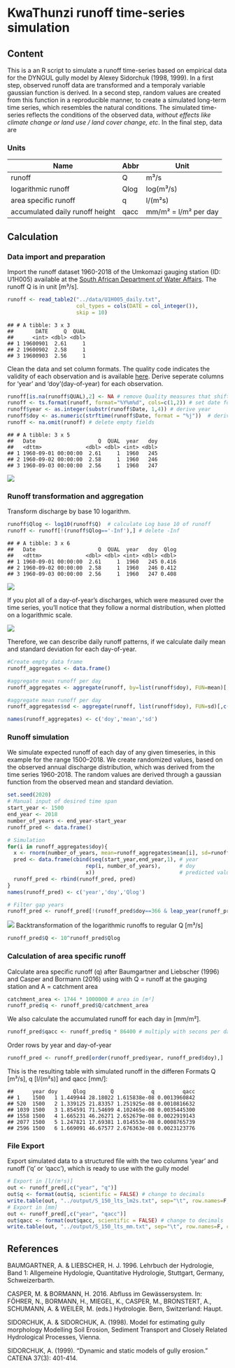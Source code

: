 # KwaThunzi runoff time-series simulation
## Content

This is a an R script to simulate a runoff time-series based on
empirical data for the DYNGUL gully model by Alexey Sidorchuk (1998,
1999). In a first step, observed runoff data are transformed and a
temporaly variable gaussian function is derived. In a second step,
random values are created from this function in a reproducible manner,
to create a simulated long-term time series, which resembles the natural
conditions. The simulated time-series reflects the conditions of the
observed data, *without effects like climate change or land use / land
cover change, etc*. In the final step, data are

### Units

| Name                            | Abbr | Unit                 |
|---------------------------------|------|----------------------|
| runoff                          | Q    | m³/s                 |
| logarithmic runoff              | Qlog | log(m³/s)            |
| area specific runoff            | q    | l/(m²s)              |
| accumulated daily runoff height | qacc | mm/m² = l/m² per day |

## Calculation

### Data import and preparation

Import the runoff dataset 1960-2018 of the Umkomazi gauging station (ID:
U1H005) available at the [South African Department of Water
Affairs](http://www.dwa.gov.za/hydrology/Verified/HyDataSets.aspx?Station=U1H005).
The runoff Q is in unit \[m³/s\].

``` r
runoff <- read_table2("../data/U1H005_daily.txt", 
                      col_types = cols(DATE = col_integer()), 
                      skip = 10)
```

    ## # A tibble: 3 x 3
    ##       DATE     Q  QUAL
    ##      <int> <dbl> <dbl>
    ## 1 19600901  2.61     1
    ## 2 19600902  2.58     1
    ## 3 19600903  2.56     1

Clean the data and set column formats. The quality code indicates the
validity of each observation and is available
[here](http://www.dwa.gov.za/hydrology/Verified/HyCodes.aspx). Derive
seperate columns for ‘year’ and ‘doy’(day-of-year) for each observation.

``` r
runoff[is.na(runoff$QUAL),2] <- NA # remove Quality measures that shifted in the Q column
runoff <- ts.format(runoff, format="%Y%m%d", cols=c(1,2)) # set date format
runoff$year <- as.integer(substr(runoff$Date, 1,4)) # derive year
runoff$doy <- as.numeric(strftime(runoff$Date, format = "%j"))  # derive day-of-year
runoff <- na.omit(runoff) # delete empty fields
```

    ## # A tibble: 3 x 5
    ##   Date                    Q  QUAL  year   doy
    ##   <dttm>              <dbl> <dbl> <int> <dbl>
    ## 1 1960-09-01 00:00:00  2.61     1  1960   245
    ## 2 1960-09-02 00:00:00  2.58     1  1960   246
    ## 3 1960-09-03 00:00:00  2.56     1  1960   247

![](runoff_endless_experiment_files/figure-markdown_github/plot%20time%20series-1.png)

### Runoff transformation and aggregation

Transform discharge by base 10 logarithm.

``` r
runoff$Qlog <- log10(runoff$Q)  # calculate Log base 10 of runoff
runoff <- runoff[!(runoff$Qlog=='-Inf'),] # delete -Inf
```

    ## # A tibble: 3 x 6
    ##   Date                    Q  QUAL  year   doy  Qlog
    ##   <dttm>              <dbl> <dbl> <int> <dbl> <dbl>
    ## 1 1960-09-01 00:00:00  2.61     1  1960   245 0.416
    ## 2 1960-09-02 00:00:00  2.58     1  1960   246 0.412
    ## 3 1960-09-03 00:00:00  2.56     1  1960   247 0.408

![](runoff_endless_experiment_files/figure-markdown_github/log%20tranformation%20plot-1.png)

If you plot all of a day-of-year’s discharges, which were measured over
the time series, you’ll notice that they follow a normal distribution,
when plotted on a logarithmic scale.

![](runoff_endless_experiment_files/figure-markdown_github/unnamed-chunk-4-1.png)

Therefore, we can describe daily runoff patterns, if we calculate daily
mean and standard deviation for each day-of-year.

``` r
#Create empty data frame
runoff_aggregates <- data.frame()

#aggregate mean runoff per day
runoff_aggregates <- aggregate(runoff, by=list(runoff$doy), FUN=mean)[,c('doy','Qlog')]

#aggregate mean runoff per day
runoff_aggregates$sd <- aggregate(runoff, list(runoff$doy), FUN=sd)[,c('Qlog')]

names(runoff_aggregates) <- c('doy','mean','sd')
```

### Runoff simulation

We simulate expected runoff of each day of any given timeseries, in this
example for the range 1500–2018. We create randomized values, based on
the observed annual discharge distribution, which was derived from the
time series 1960-2018. The random values are derived through a gaussian
function from the observed mean and standard deviation.

``` r
set.seed(2020)
# Manual input of desired time span
start_year <- 1500
end_year <- 2018
number_of_years <- end_year-start_year
runoff_pred <- data.frame()

# Simulation
for(i in runoff_aggregates$doy){
  x <- rnorm(number_of_years, mean=runoff_aggregates$mean[i], sd=runoff_aggregates$sd[i])
  pred <- data.frame(cbind(seq(start_year,end_year,1), # year
                         rep(i, number_of_years),      # doy
                         x))                           # predicted values
  runoff_pred <- rbind(runoff_pred, pred)
}
names(runoff_pred) <- c('year','doy','Qlog')

# Filter gap years
runoff_pred <- runoff_pred[!(runoff_pred$doy==366 & leap_year(runoff_pred$year)==TRUE),]
```

![](runoff_endless_experiment_files/figure-markdown_github/simulation%20plot-1.png)
Backtransformation of the logarithmic runoffs to regular Q \[m³/s\]

``` r
runoff_pred$Q <- 10^runoff_pred$Qlog
```

### Calculation of area specific runoff

Calculate area specific runoff (q) after Baumgartner and Liebscher
(1996) and Casper and Bormann (2016) using with Q = runoff at the
gauging station and A = catchment area

``` r
catchment_area <- 1744 * 1000000 # area in [m²]
runoff_pred$q <- runoff_pred$Q/catchment_area
```

We also calculate the accumulated runoff for each day in \[mm/m²\].

``` r
runoff_pred$qacc <- runoff_pred$q * 86400 # multiply with secons per day
```

Order rows by year and day-of-year

``` r
runoff_pred <- runoff_pred[order(runoff_pred$year, runoff_pred$doy),]
```

This is the resulting table with simulated runoff in the differen
Formats Q \[m³/s\], q \[l/(m²s)\] and qacc \[mm/\]:

    ##      year doy     Qlog        Q            q         qacc
    ## 1    1500   1 1.449944 28.18022 1.615838e-08 0.0013960842
    ## 520  1500   2 1.339125 21.83357 1.251925e-08 0.0010816632
    ## 1039 1500   3 1.854591 71.54699 4.102465e-08 0.0035445300
    ## 1558 1500   4 1.665231 46.26271 2.652679e-08 0.0022919143
    ## 2077 1500   5 1.247821 17.69381 1.014553e-08 0.0008765739
    ## 2596 1500   6 1.669091 46.67577 2.676363e-08 0.0023123776

### File Export

Export simulated data to a structured file with the two columns ‘year’
and runoff (‘q’ or ‘qacc’), which is ready to use with the gully model

``` r
# Export in [l/(m²s)]
out <- runoff_pred[,c("year", "q")] 
out$q <- format(out$q, scientific = FALSE) # change to decimals
write.table(out, "../output/S_150_lts_lm2s.txt", sep="\t", row.names=F, col.names=F, quote=F)
# Export in [mm]
out <- runoff_pred[,c("year", "qacc")] 
out$qacc <- format(out$qacc, scientific = FALSE) # change to decimals
write.table(out, "../output/S_150_lts_mm.txt", sep="\t", row.names=F, col.names=F, quote=F)
```

References
----------

BAUMGARTNER, A. & LIEBSCHER, H. J. 1996. Lehrbuch der Hydrologie, Band
1: Allgemeine Hydologie, Quantitative Hydrologie, Stuttgart, Germany,
Schweizerbarth.

CASPER, M. & BORMANN, H. 2016. Abfluss im Gewässersystem. In: FÖHRER,
N., BORMANN, H., MIEGEL, K., CASPER, M., BRONSTERT, A., SCHUMANN, A. &
WEILER, M. (eds.) Hydrologie. Bern, Switzerland: Haupt.

SIDORCHUK, A. & SIDORCHUK, A. (1998). Model for estimating gully
morphology Modelling Soil Erosion, Sediment Transport and Closely
Related Hydrological Processes, Vienna.

SIDORCHUK, A. (1999). “Dynamic and static models of gully erosion.”
CATENA 37(3): 401-414.
